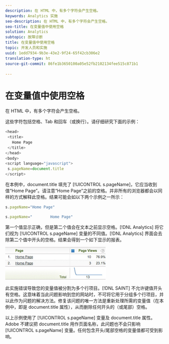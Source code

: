 ```yaml
---
description: 在 HTML 中，有多个字符会产生空格。
keywords: Analytics 实施
seo-description: 在 HTML 中，有多个字符会产生空格。
seo-title: 在变量值中使用空格
solution: Analytics
subtopic: 故障诊断
title: 在变量值中使用空格
topic: 开发人员和实施
uuid: 1edd7934-9b3e-43e2-9f24-65f42cb306e2
translation-type: ht
source-git-commit: 86fe1b3650100a05e52fb2102134fee515c871b1

---
```



# 在变量值中使用空格

在 HTML 中，有多个字符会产生空格。

这些字符包括空格、Tab 和回车（或换行）。请仔细研究下面的示例：

```js
<head> 
 <title> 
   Home Page 
 </title> 
</head> 
<body> 
<script language="javascript"> 
 s.pageName=document.title 
</script> 
```

在本例中，document.title 填充了 [!UICONTROL s.pageName]，它应当收到值“Home Page”。请注意“Home Page”之前的空格。并非所有的浏览器都会以同样的方式解释此空格。结果可能会如以下两个示例之一所示：

```js
s.pageName="Home Page"
```

```js
s.pageName="        Home Page"
```

第一个值显示正确，但是第二个值会在文本之前显示空格。[!DNL Analytics] 将它们视为 [!UICONTROL s.pageName] 变量的不同值。[!DNL Analytics] 界面会去除第二个值中开头的空格。结果会得到一个如下显示的报表。

![](assets/white_space.jpg)

此实施错误导致您的变量值被分割为多个行项目。[!DNL SAINT] 不允许键值开头有空格。这意味着当此问题影响到您的网站时，不可将它用于分组多个行项目，并以此作为问题的解决方法。修复该问题的唯一方法是重新处理所需的变量值（在本例中，即是 document.title 属性），从而删除任何开头的（或尾部）空格。

以上示例使用了 [!UICONTROL s.pageName] 变量及 document.title 属性。Adobe 不建议把 document.title 用作页面名称，此问题也不会只影响 [!UICONTROL s.pageName] 变量。任何包含开头/尾部空格的变量值都可受到影响。
